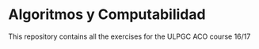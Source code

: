 # Algoritmos y Computabilidad

This repository contains all the exercises for the ULPGC ACO course 16/17
